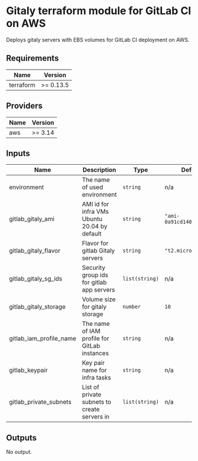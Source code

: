 # Gitaly terraform module for GitLab CI on AWS

Deploys gitaly servers with EBS volumes for GitLab CI deployment on AWS.

## Requirements

| Name | Version |
|------|---------|
| terraform | >= 0.13.5 |

## Providers

| Name | Version |
|------|---------|
| aws | >= 3.14 |

## Inputs

| Name | Description | Type | Default | Required |
|------|-------------|------|---------|:--------:|
| environment | The name of used environment | `string` | n/a | yes |
| gitlab\_gitaly\_ami | AMI id for infra VMs Ubuntu 20.04 by default | `string` | `"ami-0a91cd140a1fc148a"` | no |
| gitlab\_gitaly\_flavor | Flavor for gitlab Gitaly servers | `string` | `"t2.micro"` | no |
| gitlab\_gitaly\_sg\_ids | Security group ids for gitlab app servers | `list(string)` | n/a | yes |
| gitlab\_gitaly\_storage | Volume size for gitaly storage | `number` | `10` | no |
| gitlab\_iam\_profile\_name | The name of IAM profile for GitLab instances | `string` | n/a | yes |
| gitlab\_keypair | Key pair name for infra tasks | `string` | n/a | yes |
| gitlab\_private\_subnets | List of private subnets to create servers in | `list(string)` | n/a | yes |

## Outputs

No output.


